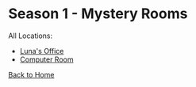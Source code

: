 # Season 1 - Mystery Rooms

All Locations:
* [Luna's Office](https://astrea49.github.io/MD-Season-1-Archive/mystery/879094101029572638.html)
* [Computer Room](https://astrea49.github.io/MD-Season-1-Archive/mystery/879094146516783185.html)

[Back to Home](https://astrea49.github.io/MD-Season-1-Archive)